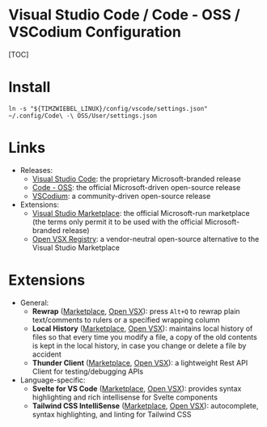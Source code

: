 # Visual Studio Code / Code - OSS / VSCodium Configuration
[TOC]


# Install
```shell
ln -s "${TIMZWIEBEL_LINUX}/config/vscode/settings.json" ~/.config/Code\ -\ OSS/User/settings.json
```


# Links
- Releases:
  - [Visual Studio Code](https://code.visualstudio.com): the proprietary
    Microsoft-branded release
  - [Code - OSS](https://github.com/microsoft/vscode): the official
    Microsoft-driven open-source release
  - [VSCodium](https://vscodium.com): a community-driven open-source release
- Extensions:
  - [Visual Studio Marketplace](https://marketplace.visualstudio.com/vscode):
    the official Microsoft-run marketplace (the terms only permit it to be used
    with the official Microsoft-branded release)
  - [Open VSX Registry](https://open-vsx.org): a vendor-neutral open-source
    alternative to the Visual Studio Marketplace


# Extensions
- General:
  - **Rewrap**
    ([Marketplace](https://marketplace.visualstudio.com/items?itemName=stkb.rewrap),
    [Open VSX](https://open-vsx.org/extension/stkb/rewrap)): press `Alt+Q` to
    rewrap plain text/comments to rulers or a specified wrapping column
  - **Local History**
    ([Marketplace](https://marketplace.visualstudio.com/items?itemName=xyz.local-history),
    [Open VSX](https://open-vsx.org/extension/xyz/local-history)): maintains local
    history of files so that every time you modify a file, a copy of the old
    contents is kept in the local history, in case you change or delete a file by
    accident
  - **Thunder Client**
    ([Marketplace](https://marketplace.visualstudio.com/items?itemName=rangav.vscode-thunder-client),
    [Open VSX](https://open-vsx.org/extension/rangav/vscode-thunder-client)): a
    lightweight Rest API Client for testing/debugging APIs
- Language-specific:
  - **Svelte for VS Code**
    ([Marketplace](https://marketplace.visualstudio.com/items?itemName=svelte.svelte-vscode),
    [Open VSX](https://open-vsx.org/extension/svelte/svelte-vscode)): provides
    syntax highlighting and rich intellisense for Svelte components
  - **Tailwind CSS IntelliSense**
    ([Marketplace](https://marketplace.visualstudio.com/items?itemName=bradlc.vscode-tailwindcss),
    [Open VSX](https://open-vsx.org/extension/bradlc/vscode-tailwindcss)):
    autocomplete, syntax highlighting, and linting for Tailwind CSS
